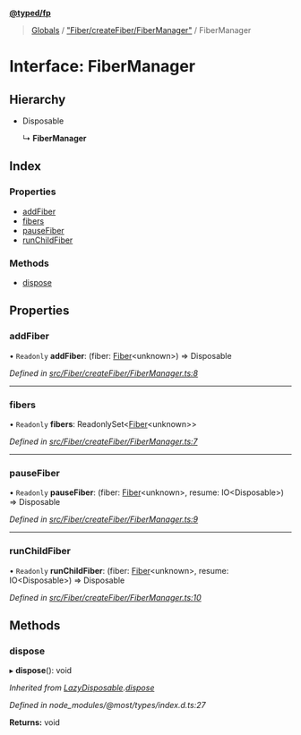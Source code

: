 **[@typed/fp](../README.md)**

> [Globals](../globals.md) / ["Fiber/createFiber/FiberManager"](../modules/_fiber_createfiber_fibermanager_.md) / FiberManager

# Interface: FiberManager

## Hierarchy

* Disposable

  ↳ **FiberManager**

## Index

### Properties

* [addFiber](_fiber_createfiber_fibermanager_.fibermanager.md#addfiber)
* [fibers](_fiber_createfiber_fibermanager_.fibermanager.md#fibers)
* [pauseFiber](_fiber_createfiber_fibermanager_.fibermanager.md#pausefiber)
* [runChildFiber](_fiber_createfiber_fibermanager_.fibermanager.md#runchildfiber)

### Methods

* [dispose](_fiber_createfiber_fibermanager_.fibermanager.md#dispose)

## Properties

### addFiber

• `Readonly` **addFiber**: (fiber: [Fiber](_fiber_fiber_.fiber.md)\<unknown>) => Disposable

*Defined in [src/Fiber/createFiber/FiberManager.ts:8](https://github.com/TylorS/typed-fp/blob/ac98ca1/src/Fiber/createFiber/FiberManager.ts#L8)*

___

### fibers

• `Readonly` **fibers**: ReadonlySet\<[Fiber](_fiber_fiber_.fiber.md)\<unknown>>

*Defined in [src/Fiber/createFiber/FiberManager.ts:7](https://github.com/TylorS/typed-fp/blob/ac98ca1/src/Fiber/createFiber/FiberManager.ts#L7)*

___

### pauseFiber

• `Readonly` **pauseFiber**: (fiber: [Fiber](_fiber_fiber_.fiber.md)\<unknown>, resume: IO\<Disposable>) => Disposable

*Defined in [src/Fiber/createFiber/FiberManager.ts:9](https://github.com/TylorS/typed-fp/blob/ac98ca1/src/Fiber/createFiber/FiberManager.ts#L9)*

___

### runChildFiber

• `Readonly` **runChildFiber**: (fiber: [Fiber](_fiber_fiber_.fiber.md)\<unknown>, resume: IO\<Disposable>) => Disposable

*Defined in [src/Fiber/createFiber/FiberManager.ts:10](https://github.com/TylorS/typed-fp/blob/ac98ca1/src/Fiber/createFiber/FiberManager.ts#L10)*

## Methods

### dispose

▸ **dispose**(): void

*Inherited from [LazyDisposable](_disposable_exports_.lazydisposable.md).[dispose](_disposable_exports_.lazydisposable.md#dispose)*

*Defined in node_modules/@most/types/index.d.ts:27*

**Returns:** void
